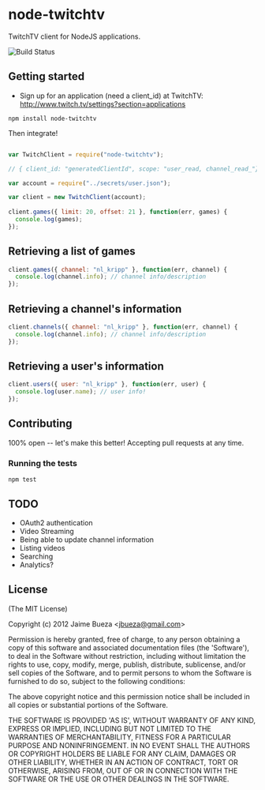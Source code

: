
# node-twitchtv

  TwitchTV client for NodeJS applications.
  
  ![Build Status](https://travis-ci.org/jbueza/node-twitchtv.png)
  
  
## Getting started

- Sign up for an application (need a client_id) at TwitchTV: http://www.twitch.tv/settings?section=applications

```
npm install node-twitchtv
```

Then integrate!

```javascript

var TwitchClient = require("node-twitchtv");

// { client_id: "generatedClientId", scope: "user_read, channel_read_"}

var account = require("../secrets/user.json");

var client = new TwitchClient(account);
  
client.games({ limit: 20, offset: 21 }, function(err, games) {
  console.log(games);
});
```

## Retrieving a list of games

```js
client.games({ channel: "nl_kripp" }, function(err, channel) {
  console.log(channel.info); // channel info/description
});
```

## Retrieving a channel's information

```js
client.channels({ channel: "nl_kripp" }, function(err, channel) {
  console.log(channel.info); // channel info/description
});
```

## Retrieving a user's information

```js
client.users({ user: "nl_kripp" }, function(err, user) {
  console.log(user.name); // user info!
});
```

## Contributing

100% open -- let's make this better! Accepting pull requests at any time. 

### Running the tests

```
npm test
```

## TODO

* OAuth2 authentication 
* Video Streaming
* Being able to update channel information
* Listing videos
* Searching
* Analytics?

## License 

(The MIT License)

Copyright (c) 2012 Jaime Bueza &lt;jbueza@gmail.com&gt;

Permission is hereby granted, free of charge, to any person obtaining
a copy of this software and associated documentation files (the
'Software'), to deal in the Software without restriction, including
without limitation the rights to use, copy, modify, merge, publish,
distribute, sublicense, and/or sell copies of the Software, and to
permit persons to whom the Software is furnished to do so, subject to
the following conditions:

The above copyright notice and this permission notice shall be
included in all copies or substantial portions of the Software.

THE SOFTWARE IS PROVIDED 'AS IS', WITHOUT WARRANTY OF ANY KIND,
EXPRESS OR IMPLIED, INCLUDING BUT NOT LIMITED TO THE WARRANTIES OF
MERCHANTABILITY, FITNESS FOR A PARTICULAR PURPOSE AND NONINFRINGEMENT.
IN NO EVENT SHALL THE AUTHORS OR COPYRIGHT HOLDERS BE LIABLE FOR ANY
CLAIM, DAMAGES OR OTHER LIABILITY, WHETHER IN AN ACTION OF CONTRACT,
TORT OR OTHERWISE, ARISING FROM, OUT OF OR IN CONNECTION WITH THE
SOFTWARE OR THE USE OR OTHER DEALINGS IN THE SOFTWARE.